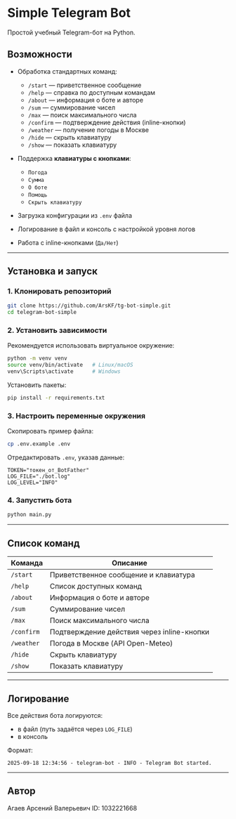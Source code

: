 # Simple Telegram Bot

Простой учебный Telegram-бот на Python.

## Возможности

* Обработка стандартных команд:

  * `/start` — приветственное сообщение
  * `/help` — справка по доступным командам
  * `/about` — информация о боте и авторе
  * `/sum` — суммирование чисел
  * `/max` — поиск максимального числа
  * `/confirm` — подтверждение действия (inline-кнопки)
  * `/weather` — получение погоды в Москве
  * `/hide` — скрыть клавиатуру
  * `/show` — показать клавиатуру

* Поддержка **клавиатуры с кнопками**:

  * `Погода`
  * `Сумма`
  * `О боте`
  * `Помощь`
  * `Скрыть клавиатуру`

* Загрузка конфигурации из `.env` файла

* Логирование в файл и консоль с настройкой уровня логов

* Работа с inline-кнопками (`Да/Нет`)

---

## Установка и запуск

### 1. Клонировать репозиторий

```bash
git clone https://github.com/ArsKF/tg-bot-simple.git
cd telegram-bot-simple
```

### 2. Установить зависимости

Рекомендуется использовать виртуальное окружение:

```bash
python -m venv venv
source venv/bin/activate   # Linux/macOS
venv\Scripts\activate      # Windows
```

Установить пакеты:

```bash
pip install -r requirements.txt
```

### 3. Настроить переменные окружения

Скопировать пример файла:

```bash
cp .env.example .env
```

Отредактировать `.env`, указав данные:

```env
TOKEN="токен_от_BotFather"
LOG_FILE="./bot.log"
LOG_LEVEL="INFO"
```

### 4. Запустить бота

```bash
python main.py
```

---

## Список команд

| Команда    | Описание                                   |
| ---------- | ------------------------------------------ |
| `/start`   | Приветственное сообщение и клавиатура      |
| `/help`    | Список доступных команд                    |
| `/about`   | Информация о боте и авторе                 |
| `/sum`     | Суммирование чисел                         |
| `/max`     | Поиск максимального числа                  |
| `/confirm` | Подтверждение действия через inline-кнопки |
| `/weather` | Погода в Москве (API Open-Meteo)           |
| `/hide`    | Скрыть клавиатуру                          |
| `/show`    | Показать клавиатуру                        |

---

## Логирование

Все действия бота логируются:

* в файл (путь задаётся через `LOG_FILE`)
* в консоль

Формат:

```
2025-09-18 12:34:56 - telegram-bot - INFO - Telegram Bot started.
```

---

## Автор

Агаев Арсений Валерьевич
ID: 1032221668
